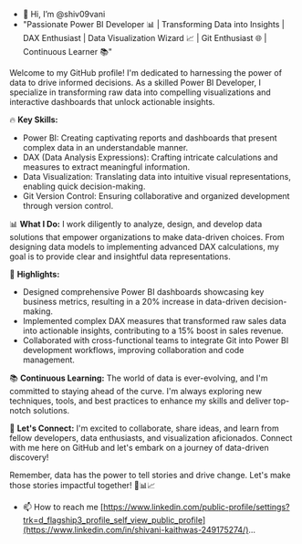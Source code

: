 - 👋 Hi, I’m @shiv09vani
- "Passionate Power BI Developer 📊 | Transforming Data into Insights | DAX Enthusiast | Data Visualization Wizard 📈 | Git Enthusiast 🌐 | Continuous Learner 📚"

Welcome to my GitHub profile! I'm dedicated to harnessing the power of data to drive informed decisions. As a skilled Power BI Developer, I specialize in transforming raw data into compelling visualizations and interactive dashboards that unlock actionable insights.

🔥 **Key Skills:**
- Power BI: Creating captivating reports and dashboards that present complex data in an understandable manner.
- DAX (Data Analysis Expressions): Crafting intricate calculations and measures to extract meaningful information.
- Data Visualization: Translating data into intuitive visual representations, enabling quick decision-making.
- Git Version Control: Ensuring collaborative and organized development through version control.

📊 **What I Do:**
I work diligently to analyze, design, and develop data solutions that empower organizations to make data-driven choices. From designing data models to implementing advanced DAX calculations, my goal is to provide clear and insightful data representations.

🌟 **Highlights:**
- Designed comprehensive Power BI dashboards showcasing key business metrics, resulting in a 20% increase in data-driven decision-making.
- Implemented complex DAX measures that transformed raw sales data into actionable insights, contributing to a 15% boost in sales revenue.
- Collaborated with cross-functional teams to integrate Git into Power BI development workflows, improving collaboration and code management.

📚 **Continuous Learning:**
The world of data is ever-evolving, and I'm committed to staying ahead of the curve. I'm always exploring new techniques, tools, and best practices to enhance my skills and deliver top-notch solutions.

🔗 **Let's Connect:**
I'm excited to collaborate, share ideas, and learn from fellow developers, data enthusiasts, and visualization aficionados. Connect with me here on GitHub and let's embark on a journey of data-driven discovery!

Remember, data has the power to tell stories and drive change. Let's make those stories impactful together! 🚀📊📈

- 📫 How to reach me [https://www.linkedin.com/public-profile/settings?trk=d_flagship3_profile_self_view_public_profile](https://www.linkedin.com/in/shivani-kaithwas-249175274/)...

<!---
shiv09vani/shiv09vani is a ✨ special ✨ repository because its `README.md` (this file) appears on your GitHub profile.
You can click the Preview link to take a look at your changes.
--->
